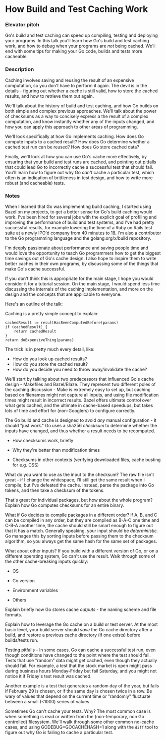 # How Build and Test Caching Work

### Elevator pitch

Go's build and test caching can speed up compiling, testing and deploying your programs. In this talk you'll learn how Go's build and test caching work, and how to debug when your programs are *not* being cached. We'll end with some tips for making your Go code, builds and tests more cacheable.

### Description

Caching involves saving and reusing the result of an expensive computation, so you don't have to perform it again. The devil is in the details - figuring out whether a cache is still valid, how to store the cached results, and how to retrieve them out again.

We'll talk about the history of build and test caching, and how Go builds on both simple and complex previous approaches. We'll talk about the power of checksums as a way to concisely express a the result of a complex computation, and know instantly whether any of the inputs changed, and how you can apply this approach to other areas of programming.

We'll look specifically at how Go implements caching. How does Go compute inputs to a cached result? How does Go determine whether a cached test run can be reused? How does Go store cached data?

Finally, we'll look at how you can use Go's cache more effectively, by ensuring that your build and test runs are cached, and pointing out pitfalls that could lead Go to incorrectly cache a successful test that should fail. You'll learn how to figure out why Go _can't_ cache a particular test, which often is an indication of brittleness in test design, and how to write more robust (and cacheable) tests.

### Notes

When I learned that Go was implementing build caching, I started using Bazel on my projects, to get a better sense for Go's build caching would work. I've been hired for several jobs with the explicit goal of profiling and improving the performance of build and test systems, and I've had pretty successful results, for example lowering the time of a Ruby on Rails test suite at a newly IPO'd company from 40 minutes to 18. I'm also a contributor to the Go programming language and the golang.org/x/build repository.

I'm deeply passionate about performance and saving people time and would love the opportunity to teach Go programmers how to get the biggest time savings out of Go's cache design. I also hope to inspire them to write better caches in their own programs, by discussing some of the things that make Go's cache successful.

If you don't think this is appropriate for the main stage, I hope you would consider it for a tutorial session. On the main stage, I would spend less time discussing the internals of the caching implementation, and more on the design and the concepts that are applicable to everyone.

Here's an outline of the talk:

Caching is a pretty simple concept to explain:

```
cachedResult := resultHasBeenComputedBefore(params)
if (cachedResult) {
    return cachedResult
}
return doExpensiveThing(params)
```

The trick is in pretty much every detail, like:

- How do you look up cached results?
- How do you store the cached result?
- How do you decide you need to throw away/invalidate the cache?

We'll start by talking about two predecessors that influenced Go's cache design - Makefiles and Bazel/Blaze. They represent two different poles of the caching discussion - Make is extremely easy to set up, but caching based on filenames might not capture all inputs, and using file modification times might result in incorrect results. Bazel offers ultimate control over what gets cached, and the ultimate in cache-based speedups, but takes lots of time and effort for (non-Googlers) to configure correctly.

The Go build and cache is designed to avoid *any* manual configuration - it should "just work." Go uses a sha256 *checksum* to determine whether the inputs have changed, and thus whether a result needs to be recomputed.

- How checksums work, briefly

- Why they're better than modification times

- Checksums in other contexts (verifying downloaded files, cache busting for e.g. CSS)

What do you want to use as the input to the checksum? The raw file isn't great - if I change the whitespace, I'll still get the same result when I compile, but I've defeated the cache. Instead, parse the package into Go tokens, and then take a checksum of the tokens.

That's great for individual packages, but how about the whole program? Explain how Go computes checksums for an entire binary.

What if Go decides to compile packages in a different order? if A, B, and C can be compiled in any order, but they are compiled as B-A-C one time and C-B-A another time, the cache should still be smart enough to figure out that it has a match. Generally speaking, your input should be *deterministic.* Go manages this by sorting inputs before passing them to the checksum algorithm, so you always get the same hash for the same set of packages.

What about other inputs? If you build with a different version of Go, or on a different operating system, Go can't use the result. Walk through some of the other cache-breaking inputs quickly:

- OS

- Go version

- Environment variables

- Others

Explain briefly how Go stores cache _outputs_ - the naming scheme and file formats.

Explain how to leverage the Go cache on a build or test server. At the most basic level, your build server should _save_ the Go cache directory after a build, and restore a previous cache directory (if one exists) before builds/tests run.

Testing pitfalls - In some cases, Go can cache a successful test run, even though conditions have changed to the point where the test should fail. Tests that use "random" data might get cached, even though they actually should fail. For example, a test that the stock market is open might pass during business hours Monday-Friday but fail Saturday, and you might not notice it if Friday's test result was cached.

Another example is a test that generates a random day of the year, but fails if February 29 is chosen, or if the same day is chosen twice in a row. Be wary of values that depend on the current time or "randomly" fluctuate between a small (<1000) series of values.

Sometimes Go can't cache your tests. Why? The most common case is when something is read or written from the (non-temporary, non Go controlled) filesystem. We'll walk through some other common no-cache cases, and using GODEBUG=GOCACHEHASH=1 along with the `diff` tool to figure out why Go is failing to cache a particular test.
